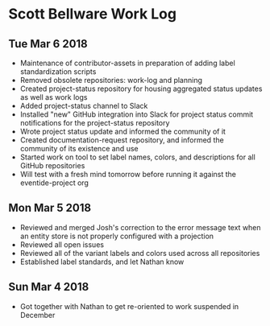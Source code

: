 # Scott Bellware Work Log

## Tue Mar 6 2018
- Maintenance of contributor-assets in preparation of adding label standardization scripts
- Removed obsolete repositories: work-log and planning
- Created project-status repository for housing aggregated status updates as well as work logs
- Added project-status channel to Slack
- Installed "new" GitHub integration into Slack for project status commit notifications for the project-status repository
- Wrote project status update and informed the community of it
- Created documentation-request repository, and informed the community of its existence and use
- Started work on tool to set label names, colors, and descriptions for all GitHub repositories
- Will test with a fresh mind tomorrow before running it against the eventide-project org

## Mon Mar 5 2018
- Reviewed and merged Josh's correction to the error message text when an entity store is not properly configured with a projection
- Reviewed all open issues
- Reviewed all of the variant labels and colors used across all repositories
- Established label standards, and let Nathan know

## Sun Mar 4 2018
- Got together with Nathan to get re-oriented to work suspended in December
